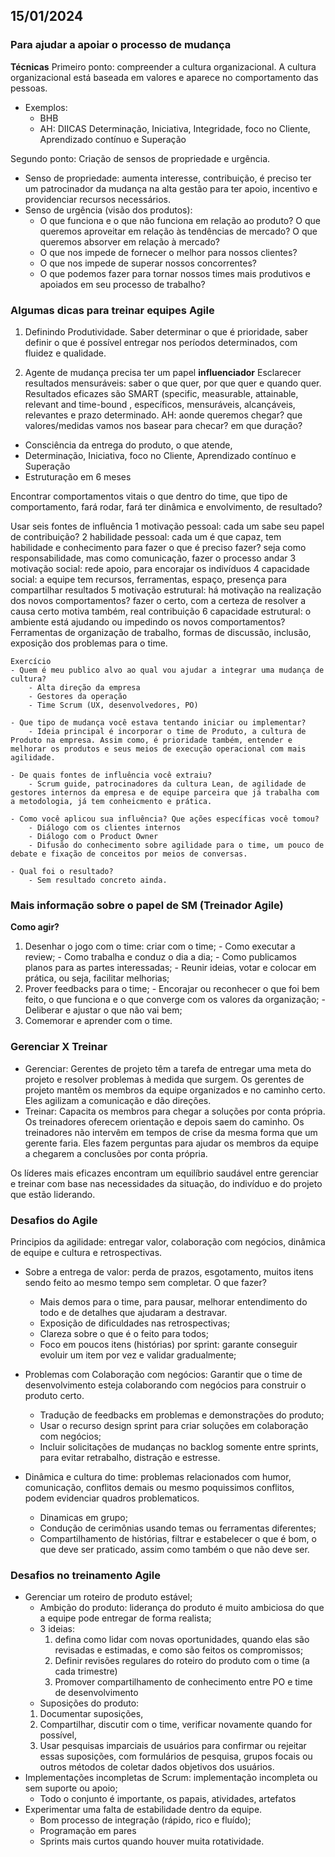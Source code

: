## 15/01/2024

### Para ajudar a apoiar o processo de mudança
**Técnicas**
Primeiro ponto: compreender a cultura organizacional. A cultura organizacional está baseada em valores e aparece no comportamento das pessoas.
- Exemplos:
  - BHB
  - AH: DIICAS Determinação, Iniciativa, Integridade,  foco no Cliente,  Aprendizado contínuo e Superação

Segundo ponto: Criação de sensos de propriedade e urgência.
- Senso de propriedade: aumenta interesse, contribuição, é preciso ter um patrocinador da mudança na alta gestão para ter apoio, incentivo e providenciar recursos necessários.
- Senso de urgência (visão dos produtos):  
  - O que funciona e o que não funciona em relação ao produto? O que queremos aproveitar em relação às tendências de mercado? O que queremos absorver em relação à mercado?
  - O que nos impede de fornecer o melhor para nossos clientes? 
  - O que nos impede de superar nossos concorrentes? 
  - O que podemos fazer para tornar nossos times mais produtivos e apoiados em seu processo de trabalho? 

### Algumas dicas para treinar equipes Agile 
1. Definindo Produtividade. Saber determinar o que é prioridade, saber definir o que é possível entregar nos períodos determinados, com fluidez e qualidade.

2. Agente de mudança precisa ter um papel **influenciador**
Esclarecer resultados mensuráveis: saber o que quer, por que quer e quando quer. Resultados eficazes são SMART (specific, measurable, attainable, relevant and time-bound , específicos, mensuráveis, alcançáveis, relevantes e prazo determinado.
AH: aonde queremos chegar? que valores/medidas vamos nos basear para checar? em que duração? 
  - Consciência da entrega do produto, o que atende, 
  - Determinação, Iniciativa,  foco no Cliente,  Aprendizado contínuo e Superação
  - Estruturação em 6 meses

Encontrar comportamentos vitais o que dentro do time, que tipo de comportamento, fará rodar, fará ter dinâmica e envolvimento, de resultado?

Usar seis fontes de influência
1 motivação pessoal: cada um sabe seu papel de contribuição?
2 habilidade pessoal: cada um é que capaz, tem habilidade e conhecimento para fazer o que é preciso fazer? seja como responsabilidade, mas como comunicação, fazer o processo andar
3 motivação social: rede apoio, para encorajar os indivíduos
4 capacidade social: a equipe tem recursos, ferramentas, espaço, presença para compartilhar resultados
5 motivação estrutural: há motivação na realização dos novos comportamentos? fazer o certo, com a certeza de resolver a causa certo motiva também, real contribuição
6 capacidade estrutural: o ambiente está ajudando ou impedindo os novos comportamentos? Ferramentas de organização de trabalho, formas de discussão, inclusão, exposição dos problemas para o time.

```
Exercício
- Quem é meu publico alvo ao qual vou ajudar a integrar uma mudança de cultura?
    - Alta direção da empresa
    - Gestores da operação
    - Time Scrum (UX, desenvolvedores, PO)

- Que tipo de mudança você estava tentando iniciar ou implementar?
    - Ideia principal é incorporar o time de Produto, a cultura de Produto na empresa. Assim como, é prioridade também, entender e melhorar os produtos e seus meios de execução operacional com mais agilidade.

- De quais fontes de influência você extraiu?
    - Scrum guide, patrocinadores da cultura Lean, de agilidade de gestores internos da empresa e de equipe parceira que já trabalha com a metodologia, já tem conheicmento e prática.

- Como você aplicou sua influência? Que ações específicas você tomou?
    - Diálogo com os clientes internos
    - Diálogo com o Product Owner
    - Difusão do conhecimento sobre agilidade para o time, um pouco de debate e fixação de conceitos por meios de conversas.

- Qual foi o resultado?
    - Sem resultado concreto ainda.
```

### Mais informação sobre o papel de SM (Treinador Agile)
**Como agir?**
  1. Desenhar o jogo com o time: criar com o time;
    - Como executar a review;
    - Como trabalha e conduz o dia a dia;
    - Como publicamos planos para as partes interessadas;
    - Reunir ideias, votar e colocar em prática, ou seja, facilitar melhorias;
  2. Prover feedbacks para o time;
    - Encorajar ou reconhecer o que foi bem feito, o que funciona e o que converge com os valores da organização;
    - Deliberar e ajustar o que não vai bem;
  3. Comemorar e aprender com o time.

### Gerenciar X Treinar
- Gerenciar: Gerentes de projeto têm a tarefa de entregar uma meta do projeto e resolver problemas à medida que surgem. Os gerentes de projeto mantêm os membros da equipe organizados e no caminho certo. Eles agilizam a comunicação e dão direções.
- Treinar: Capacita os membros para chegar a soluções por conta própria. Os treinadores oferecem orientação e depois saem do caminho. Os treinadores não intervêm em tempos de crise da mesma forma que um gerente faria. Eles fazem perguntas para ajudar os membros da equipe a chegarem a conclusões por conta própria.

Os líderes mais eficazes encontram um equilíbrio saudável entre gerenciar e treinar com base nas necessidades da situação, do indivíduo e do projeto que estão liderando. 

### Desafios do Agile
Principios da agilidade: entregar valor, colaboração com negócios, dinâmica de equipe e cultura e retrospectivas.
  - Sobre a entrega de valor: perda de prazos, esgotamento, muitos itens sendo feito ao mesmo tempo sem completar. O que fazer? 
    - Mais demos para o time, para pausar, melhorar entendimento do todo e de detalhes que ajudaram a destravar.
    - Exposição de dificuldades nas retrospectivas;
    - Clareza sobre o que é o feito para todos;
    - Foco em poucos itens (histórias) por sprint: garante conseguir evoluir um item por vez e validar gradualmente;

  - Problemas com Colaboração com negócios: Garantir que o time de desenvolvimento esteja colaborando com negócios para construir o produto certo.
    - Tradução de feedbacks em problemas e demonstrações do produto;
    - Usar o recurso design sprint para criar soluções em colaboração com negócios;
    - Incluir solicitações de mudanças no backlog somente entre sprints, para evitar retrabalho, distração e estresse.

  - Dinâmica e cultura do time: problemas relacionados com humor, comunicação, conflitos demais ou mesmo poquissimos conflitos, podem evidenciar quadros problematicos.
    - Dinamicas em grupo;
    - Condução de cerimônias usando temas ou ferramentas diferentes;
    - Compartilhamento de histórias, filtrar e estabelecer o que é bom, o que deve ser praticado, assim como também o que não deve ser.

### Desafios no treinamento Agile
  - Gerenciar um roteiro de produto estável;
    -  Ambição do produto: liderança do produto é muito ambiciosa do que a equipe pode entregar de forma realista;
      - 3 ideias:
          1. defina como lidar com novas oportunidades, quando elas são revisadas e estimadas, e como são feitos os compromissos;
          2. Definir revisões regulares do roteiro do produto com o time (a cada trimestre)
          3. Promover compartilhamento de conhecimento entre PO e time de desenvolvimento
    -  Suposições do produto:
      1. Documentar suposições,
      2. Compartilhar, discutir com o time, verificar novamente quando for possível,
      3. Usar pesquisas imparciais de usuários para confirmar ou rejeitar essas suposições, com formulários de pesquisa, grupos focais ou outros métodos de coletar dados objetivos dos usuários.
  - Implementações incompletas de Scrum: implementação incompleta ou sem suporte ou apoio;
    - Todo o conjunto é importante, os papais, atividades, artefatos
  - Experimentar uma falta de estabilidade dentro da equipe.
    - Bom processo de integração (rápido, rico e fluído);
    - Programação em pares
    - Sprints mais curtos quando houver muita rotatividade.
  
